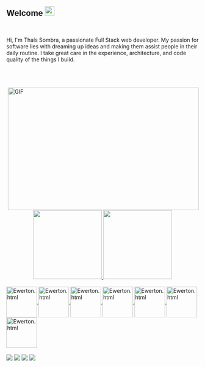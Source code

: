 ## Welcome <img src="https://media.giphy.com/media/hvRJCLFzcasrR4ia7z/giphy.gif" width="25px">
<br>

Hi, I'm Thaís Sombra, a passionate Full Stack web developer. My passion for software lies with dreaming up ideas and making them assist people in their daily routine. I take great care in the experience, architecture, and code quality of the things I build. <br><br>
<br><br>

 <img align="right" alt="GIF" src="https://media3.giphy.com/media/L1R1tvI9svkIWwpVYr/giphy.gif?cid=790b76110f13036fb576ad8d1342cb18681cd11d0afb14aa&rid=giphy.gif&ct=g" width="500" height="320" />

</div>
<div align="center">
  <a href="https://github.com/EwertonFs">
  <img height="180em" src="https://github-readme-stats.vercel.app/api?username=EwertonFs&show_icons=true&theme=dark&include_all_commits=true&count_private=true"/>
  <img height="180em" src="https://github-readme-stats.vercel.app/api/top-langs/?username=tshadz&layout=compact&langs_count=7&theme=dark"/>
</div>
<div style="display: inline_block" aling="center"><br>
 <img align="center" alt="Ewerton.html" height="80" whidth="40" src="https://cdn.jsdelivr.net/gh/devicons/devicon/icons/html5/html5-original-wordmark.svg" />
 <img align="center" alt="Ewerton.html" height="80" whidth="40" src="https://cdn.jsdelivr.net/gh/devicons/devicon/icons/css3/css3-original-wordmark.svg" />
 <img align="center" alt="Ewerton.html" height="80" whidth="40" src="https://cdn.jsdelivr.net/gh/devicons/devicon/icons/git/git-original-wordmark.svg" />
 <img align="center" alt="Ewerton.html" height="80" whidth="40" src="https://cdn.jsdelivr.net/gh/devicons/devicon/icons/react/react-original-wordmark.svg" />
<img align="center" alt="Ewerton.html" height="80" whidth="40" src="https://cdn.jsdelivr.net/gh/devicons/devicon/icons/github/github-original-wordmark.svg"/>
 <img align="center" alt="Ewerton.html" height="80" whidth="40"src="https://cdn.jsdelivr.net/gh/devicons/devicon/icons/nodejs/nodejs-original-wordmark.svg"/>
 <img align="center" alt="Ewerton.html" height="80" whidth="40"src="https://cdn.jsdelivr.net/gh/devicons/devicon/icons/typescript/typescript-plain.svg" />
 
</div>
  <div style="display: inline_block"><br>
   <a href="https://www.instagram.com/ewertonfrancis/" target="_blank"><img  whidth="40" src="https://img.shields.io/badge/-Instagram-%23E4405F?style=for-the-badge&logo=instagram&logoColor=white" target="_blank"></a>
    <a href="https://www.linkedin.com/in/ewerton-francis-santos-a7607b1a3/" target="_blank"><img src="https://img.shields.io/badge/-LinkedIn-%230077B5?style=for-the-badge&logo=linkedin&logoColor=white" target="_blank"></a>
   <a href="https://api.whatsapp.com/send?phone=5579998311993"  target="_blank"><img src="https://img.shields.io/badge/WhatsApp-5579998311993?style=for-the-badge&logo=whatsapp&logoColor=white "><a/>
   <a href="https://mail.google.com/mail/u/1/?ogbl#inbox"  target="_blank"><img src="https://img.shields.io/badge/Gmail-D14836?style=for-the-badge&logo=gmail&logoColor=white"><a/>
 
</div>
